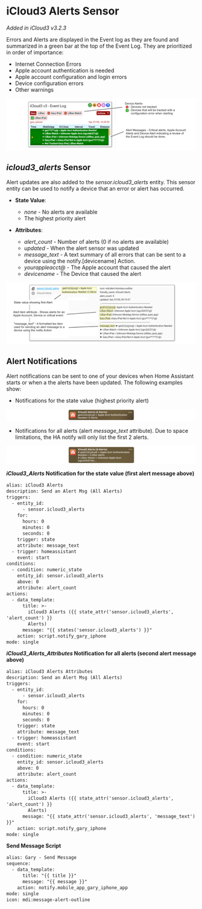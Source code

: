 # iCloud3 Alerts Sensor

*Added in iCloud3 v3.2.3*

Errors and Alerts are displayed in the Event log as they are found and summarized in a green bar at the top of the Event Log. They are prioritized in order of importance:

- Internet Connection Errors
- Apple account authentication is needed
- Apple account configuration and login errors
- Device configuration errors
- Other warnings

![](..\images\icloud3-alerts-evlog.png)

## *icloud3_alerts* Sensor

Alert updates are also added to the *sensor.icloud3_alerts* entity. This sensor entity can be used to notify a device that an error or alert has occurred. 

   - **State Value**: 
        - *none* - No alerts are available
        - The highest priority alert

   - **Attributes**:
        - *alert_count* - Number of alerts (0 if no alerts are available)
        - *updated* - When the alert sensor was updated
        - *message_text* - A text summary of all errors that can be sent to a device using the notify.[devicename] Action.
        - *yourappleacct@* - The Apple account that caused the alert
        - *devicename* - The Device that caused the alert

![](..\images\icloud3-alerts-sensor.png)

## Alert Notifications

Alert notifications can be sent to one of your devices when Home Assistant starts or when a the alerts have been updated. The following examples show:

- Notifications for the state value (highest priority alert)

![](..\images\icloud3-alerts-notify-msg-state.png)

-  Notifications for all alerts (alert *message_text* attribute). Due to space limitations, the HA notify will only list the first 2 alerts.

![](..\images\icloud3-alerts-notify-msg-attrs.png)



***iCloud3_Alerts* Notification for the state value (first alert message above)**
```
alias: iCloud3 Alerts
description: Send an Alert Msg (All Alerts)
triggers:
  - entity_id:
      - sensor.icloud3_alerts
    for:
      hours: 0
      minutes: 0
      seconds: 0
    trigger: state
    attribute: message_text
  - trigger: homeassistant
    event: start
conditions:
  - condition: numeric_state
    entity_id: sensor.icloud3_alerts
    above: 0
    attribute: alert_count
actions:
  - data_template:
      title: >-
        iCloud3 Alerts ({{ state_attr('sensor.icloud3_alerts', 'alert_count') }}
        Alerts)
      message: "{{ states('sensor.icloud3_alerts') }}"
    action: script.notify_gary_iphone
mode: single

```



***iCloud3_Alerts_Attributes* Notification for all alerts (second alert message above)**
```
alias: iCloud3 Alerts Attributes
description: Send an Alert Msg (All Alerts)
triggers:
  - entity_id:
      - sensor.icloud3_alerts
    for:
      hours: 0
      minutes: 0
      seconds: 0
    trigger: state
    attribute: message_text
  - trigger: homeassistant
    event: start
conditions:
  - condition: numeric_state
    entity_id: sensor.icloud3_alerts
    above: 0
    attribute: alert_count
actions:
  - data_template:
      title: >-
        iCloud3 Alerts ({{ state_attr('sensor.icloud3_alerts', 'alert_count') }}
        Alerts)
      message: "{{ state_attr('sensor.icloud3_alerts', 'message_text') }}"
    action: script.notify_gary_iphone
mode: single
```



**Send Message Script**
```
alias: Gary - Send Message
sequence:
  - data_template:
      title: "{{ title }}"
      message: "{{ message }}"
    action: notify.mobile_app_gary_iphone_app
mode: single
icon: mdi:message-alert-outline
```

